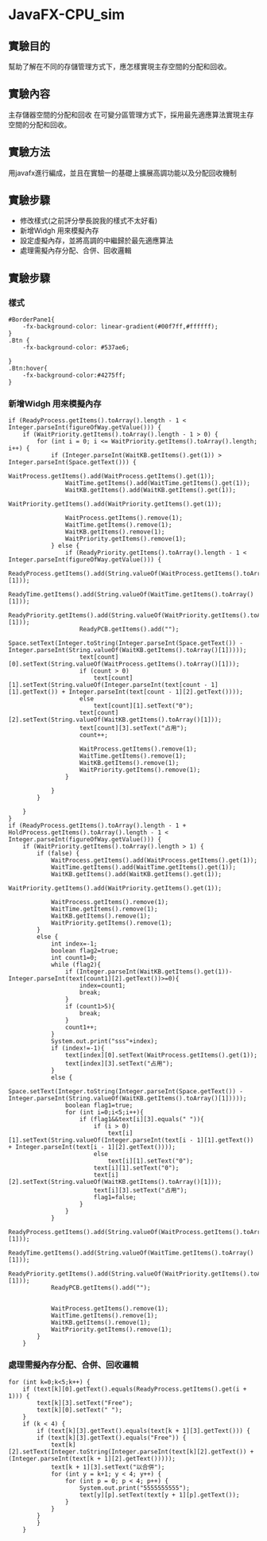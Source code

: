 # JavaFX-CPU_sim
## 實驗目的
幫助了解在不同的存儲管理方式下，應怎樣實現主存空間的分配和回收。
## 實驗內容
主存儲器空間的分配和回收
在可變分區管理方式下，採用最先適應算法實現主存空間的分配和回收。
## 實驗方法
用javafx進行編成，並且在實驗一的基礎上擴展高調功能以及分配回收機制
## 實驗步驟
+ 修改樣式(之前評分學長說我的樣式不太好看)
+ 新增Widgh 用來模擬內存
+ 設定虛擬內存，並將高調的中繼歸於最先適應算法
+ 處理需擬內存分配、合併、回收邏輯
## 實驗步驟
### 樣式
    #BorderPane1{
        -fx-background-color: linear-gradient(#00f7ff,#ffffff);
    }
    .Btn {
        -fx-background-color: #537ae6;

    }
    .Btn:hover{
        -fx-background-color:#4275ff;
    }
### 新增Widgh 用來模擬內存
    if (ReadyProcess.getItems().toArray().length - 1 < Integer.parseInt(figureOfWay.getValue())) {
        if (WaitPriority.getItems().toArray().length - 1 > 0) {
            for (int i = 0; i <= WaitPriority.getItems().toArray().length; i++) {
                if (Integer.parseInt(WaitKB.getItems().get(1)) > Integer.parseInt(Space.getText())) {
                    WaitProcess.getItems().add(WaitProcess.getItems().get(1));
                    WaitTime.getItems().add(WaitTime.getItems().get(1));
                    WaitKB.getItems().add(WaitKB.getItems().get(1));
                    WaitPriority.getItems().add(WaitPriority.getItems().get(1));

                    WaitProcess.getItems().remove(1);
                    WaitTime.getItems().remove(1);
                    WaitKB.getItems().remove(1);
                    WaitPriority.getItems().remove(1);
                } else {
                    if (ReadyPriority.getItems().toArray().length - 1 < Integer.parseInt(figureOfWay.getValue())) {
                        ReadyProcess.getItems().add(String.valueOf(WaitProcess.getItems().toArray()[1]));
                        ReadyTime.getItems().add(String.valueOf(WaitTime.getItems().toArray()[1]));
                        ReadyPriority.getItems().add(String.valueOf(WaitPriority.getItems().toArray()[1]));
                        ReadyPCB.getItems().add("");
                        Space.setText(Integer.toString(Integer.parseInt(Space.getText()) - Integer.parseInt(String.valueOf(WaitKB.getItems().toArray()[1]))));
                        text[count][0].setText(String.valueOf(WaitProcess.getItems().toArray()[1]));
                        if (count > 0)
                            text[count][1].setText(String.valueOf(Integer.parseInt(text[count - 1][1].getText()) + Integer.parseInt(text[count - 1][2].getText())));
                        else
                            text[count][1].setText("0");
                        text[count][2].setText(String.valueOf(WaitKB.getItems().toArray()[1]));
                        text[count][3].setText("占用");
                        count++;

                        WaitProcess.getItems().remove(1);
                        WaitTime.getItems().remove(1);
                        WaitKB.getItems().remove(1);
                        WaitPriority.getItems().remove(1);
                    }

                }
            }

        }
    }
    if (ReadyProcess.getItems().toArray().length - 1 + HoldProcess.getItems().toArray().length - 1 < Integer.parseInt(figureOfWay.getValue())) {
        if (WaitPriority.getItems().toArray().length > 1) {
            if (false) {
                WaitProcess.getItems().add(WaitProcess.getItems().get(1));
                WaitTime.getItems().add(WaitTime.getItems().get(1));
                WaitKB.getItems().add(WaitKB.getItems().get(1));
                WaitPriority.getItems().add(WaitPriority.getItems().get(1));

                WaitProcess.getItems().remove(1);
                WaitTime.getItems().remove(1);
                WaitKB.getItems().remove(1);
                WaitPriority.getItems().remove(1);
            }
            else {
                int index=-1;
                boolean flag2=true;
                int count1=0;
                while (flag2){
                    if (Integer.parseInt(WaitKB.getItems().get(1))-Integer.parseInt(text[count1][2].getText())>=0){
                        index=count1;
                        break;
                    }
                    if (count1>5){
                        break;
                    }
                    count1++;
                }
                System.out.print("sss"+index);
                if (index!=-1){
                    text[index][0].setText(WaitProcess.getItems().get(1));
                    text[index][3].setText("占用");
                }
                else {
                    Space.setText(Integer.toString(Integer.parseInt(Space.getText()) - Integer.parseInt(String.valueOf(WaitKB.getItems().toArray()[1]))));
                    boolean flag1=true;
                    for (int i=0;i<5;i++){
                        if (flag1&&text[i][3].equals(" ")){
                            if (i > 0)
                                text[i][1].setText(String.valueOf(Integer.parseInt(text[i - 1][1].getText()) + Integer.parseInt(text[i - 1][2].getText())));
                            else
                                text[i][1].setText("0");
                            text[i][1].setText("0");
                            text[i][2].setText(String.valueOf(WaitKB.getItems().toArray()[1]));
                            text[i][3].setText("占用");
                            flag1=false;
                        }
                    }
                }
                ReadyProcess.getItems().add(String.valueOf(WaitProcess.getItems().toArray()[1]));
                ReadyTime.getItems().add(String.valueOf(WaitTime.getItems().toArray()[1]));
                ReadyPriority.getItems().add(String.valueOf(WaitPriority.getItems().toArray()[1]));
                ReadyPCB.getItems().add("");


                WaitProcess.getItems().remove(1);
                WaitTime.getItems().remove(1);
                WaitKB.getItems().remove(1);
                WaitPriority.getItems().remove(1);
            }
        }
### 處理需擬內存分配、合併、回收邏輯
    for (int k=0;k<5;k++) {
        if (text[k][0].getText().equals(ReadyProcess.getItems().get(i + 1))) {
            text[k][3].setText("Free");
            text[k][0].setText(" ");
        }
        if (k < 4) {
            if (text[k][3].getText().equals(text[k + 1][3].getText())) {
            if (text[k][3].getText().equals("Free")) {
                text[k][2].setText(Integer.toString(Integer.parseInt(text[k][2].getText()) + (Integer.parseInt(text[k + 1][2].getText()))));
                text[k + 1][3].setText("以合併");
                for (int y = k+1; y < 4; y++) {
                    for (int p = 0; p < 4; p++) {
                        System.out.print("5555555555");
                        text[y][p].setText(text[y + 1][p].getText());
                    }
                }
            }
            }
        }